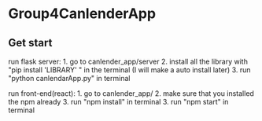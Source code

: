 # Group4CanlenderApp

## Get start
run flask server:
    1. go to canlender_app/server
    2. install all the library with "pip install 'LIBRARY' " in the terminal  (I will make a auto install later)
    3. run "python canlendarApp.py" in terminal

run front-end(react):
    1. go to canlender_app/
    2. make sure that you installed the npm already
    3. run "npm install" in terminal
    3. run "npm start" in terminal
    
   

